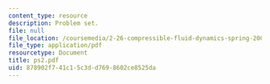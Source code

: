 ```yaml
---
content_type: resource
description: Problem set.
file: null
file_location: /coursemedia/2-26-compressible-fluid-dynamics-spring-2004/878902f741c15c3dd7698602ce8525da_ps2.pdf
file_type: application/pdf
resourcetype: Document
title: ps2.pdf
uid: 878902f7-41c1-5c3d-d769-8602ce8525da
---
```

